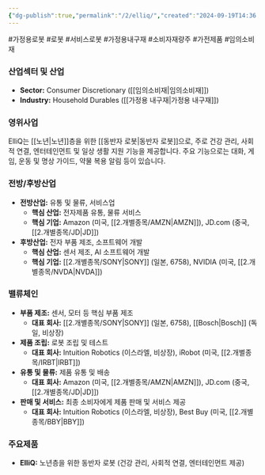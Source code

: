 ```yaml
---
{"dg-publish":true,"permalink":"/2/elliq/","created":"2024-09-19T14:36:59.474+09:00","updated":"2025-06-03T20:05:58.887+09:00"}
---
```


#가정용로봇 #로봇 #서비스로봇 #가정용내구재 #소비자재량주 #가전제품 #임의소비재


### 산업섹터 및 산업

- **Sector:** Consumer Discretionary ([[임의소비재\|임의소비재]])
- **Industry:** Household Durables ([[가정용 내구재\|가정용 내구재]])

### 영위사업

ElliQ는 [[노년\|노년]]층을 위한 [[동반자 로봇\|동반자 로봇]]으로, 주로 건강 관리, 사회적 연결, 엔터테인먼트 및 일상 생활 지원 기능을 제공합니다. 주요 기능으로는 대화, 게임, 운동 및 명상 가이드, 약물 복용 알림 등이 있습니다.

### 전방/후방산업

- **전방산업:** 유통 및 물류, 서비스업
    - **핵심 산업:** 전자제품 유통, 물류 서비스
    - **핵심 기업:** Amazon (미국, [[2.개별종목/AMZN\|AMZN]]), JD.com (중국, [[2.개별종목/JD\|JD]])
- **후방산업:** 전자 부품 제조, 소프트웨어 개발
    - **핵심 산업:** 센서 제조, AI 소프트웨어 개발
    - **핵심 기업:** [[2.개별종목/SONY\|SONY]] (일본, 6758), NVIDIA (미국, [[2.개별종목/NVDA\|NVDA]])

### 밸류체인

- **부품 제조:** 센서, 모터 등 핵심 부품 제조
    - **대표 회사:** [[2.개별종목/SONY\|SONY]] (일본, 6758), [[Bosch\|Bosch]] (독일, 비상장)
- **제품 조립:** 로봇 조립 및 테스트
    - **대표 회사:** Intuition Robotics (이스라엘, 비상장), iRobot (미국, [[2.개별종목/IRBT\|IRBT]])
- **유통 및 물류:** 제품 유통 및 배송
    - **대표 회사:** Amazon (미국, [[2.개별종목/AMZN\|AMZN]]), JD.com (중국, [[2.개별종목/JD\|JD]])
- **판매 및 서비스:** 최종 소비자에게 제품 판매 및 서비스 제공
    - **대표 회사:** Intuition Robotics (이스라엘, 비상장), Best Buy (미국, [[2.개별종목/BBY\|BBY]])

### 주요제품

- **ElliQ:** 노년층을 위한 동반자 로봇 (건강 관리, 사회적 연결, 엔터테인먼트 제공)